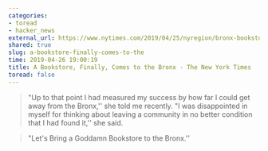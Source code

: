 ```yaml
---
categories:
- toread
- hacker_news
external_url: https://www.nytimes.com/2019/04/25/nyregion/bronx-bookstore.html
shared: true
slug: a-bookstore-finally-comes-to-the
time: 2019-04-26 19:00:19
title: A Bookstore, Finally, Comes to the Bronx - The New York Times
toread: false
---
```


> "Up to that point I had measured my success by how far I could get away from the Bronx,'' she told me recently. "I was disappointed in myself for thinking about leaving a community in no better condition that I had found it,'' she said.

> "Let's Bring a Goddamn Bookstore to the Bronx.''